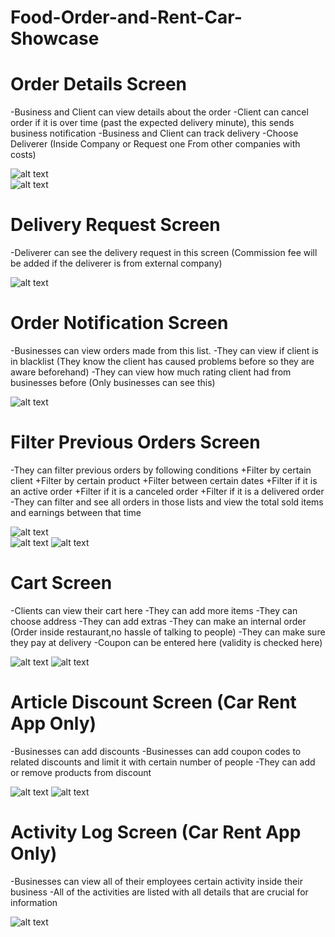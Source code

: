 # Food-Order-and-Rent-Car-Showcase

# Order Details Screen
-Business and Client can view details about the order
-Client can cancel order if it is over time (past the expected delivery minute),
this sends business notification
-Business and Client can track delivery
-Choose Deliverer (Inside Company or Request one From other companies with costs)

![alt text](https://github.com/umarbeyoglu/Food-Order-and-Rent-Car-Showcase/tree/main/images/Screenshot_20240126_192555.png)  
![alt text](https://github.com/umarbeyoglu/Food-Order-and-Rent-Car-Showcase/tree/main/images/Screenshot_20240126_192000.png)  

# Delivery Request Screen
-Deliverer can see the delivery request in this screen
(Commission fee will be added if the deliverer is from external company)

![alt text](https://github.com/umarbeyoglu/Food-Order-and-Rent-Car-Showcase/tree/main/images/Screenshot_20240126_193106.png)  

# Order Notification Screen
-Businesses can view orders made from this list.
-They can view if client is in blacklist (They know the client has caused problems
before so they are aware beforehand)
-They can view how much rating client had from businesses before (Only businesses can see this)

![alt text](https://github.com/umarbeyoglu/Food-Order-and-Rent-Car-Showcase/tree/main/images/Screenshot_20240126_193924.png)  

# Filter Previous Orders Screen
-They can filter previous orders by following conditions
+Filter by certain client
+Filter by certain product
+Filter between certain dates
+Filter if it is an active order
+Filter if it is a canceled order
+Filter if it is a delivered order
-They can filter and see all orders in those lists and view the total
sold items and earnings between that time

![alt text](https://github.com/umarbeyoglu/Food-Order-and-Rent-Car-Showcase/tree/main/images/Screenshot_20240126_194335.png)  
![alt text](https://github.com/umarbeyoglu/Food-Order-and-Rent-Car-Showcase/tree/main/images/Screenshot_20240126_194932.png)
![alt text](https://github.com/umarbeyoglu/Food-Order-and-Rent-Car-Showcase/tree/main/images/Screenshot_20240126_194837.png)  

# Cart Screen
-Clients can view their cart here
-They can add more items
-They can choose address
-They can add extras
-They can make an internal order (Order inside restaurant,no hassle of talking to people)
-They can make sure they pay at delivery
-Coupon can be entered here (validity is checked here)

![alt text](https://github.com/umarbeyoglu/Food-Order-and-Rent-Car-Showcase/tree/main/images/Screenshot_20240127_141842.png)
![alt text](https://github.com/umarbeyoglu/Food-Order-and-Rent-Car-Showcase/tree/main/images/Screenshot_20240126_201352.png)

# Article Discount Screen (Car Rent App Only)
-Businesses can add discounts 
-Businesses can add coupon codes to related discounts and limit
it with certain number of people
-They can add or remove products from discount

![alt text](https://github.com/umarbeyoglu/Food-Order-and-Rent-Car-Showcase/tree/main/images/Screenshot_20240127_140848.png)
![alt text](https://github.com/umarbeyoglu/Food-Order-and-Rent-Car-Showcase/tree/main/images/Screenshot_20240127_140953.png)

# Activity Log Screen (Car Rent App Only)
-Businesses can view all of their employees certain activity inside
their business
-All of the activities are listed with all details that are crucial for information

![alt text](https://github.com/umarbeyoglu/Food-Order-and-Rent-Car-Showcase/tree/main/images/Screenshot_20240126_205010.png)



